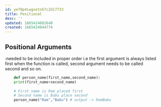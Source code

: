 ```yaml
---
id: yef0p4iwgxetnb7c2d17733
title: Positional
desc: ''
updated: 1665424082640
created: 1665424044774
---
```

## Positional Arguments
:needed to be included in proper order i.e the first argument is always listed first when the function is called, second argument needs to be called second and so on.
```python
    def person_name(first_name,second_name):
    print(first_name+second_name)
    
    # First name is Ram placed first
    # Second name is Babu place second
    person_name("Ram","Babu") # output -> RamBabu
```